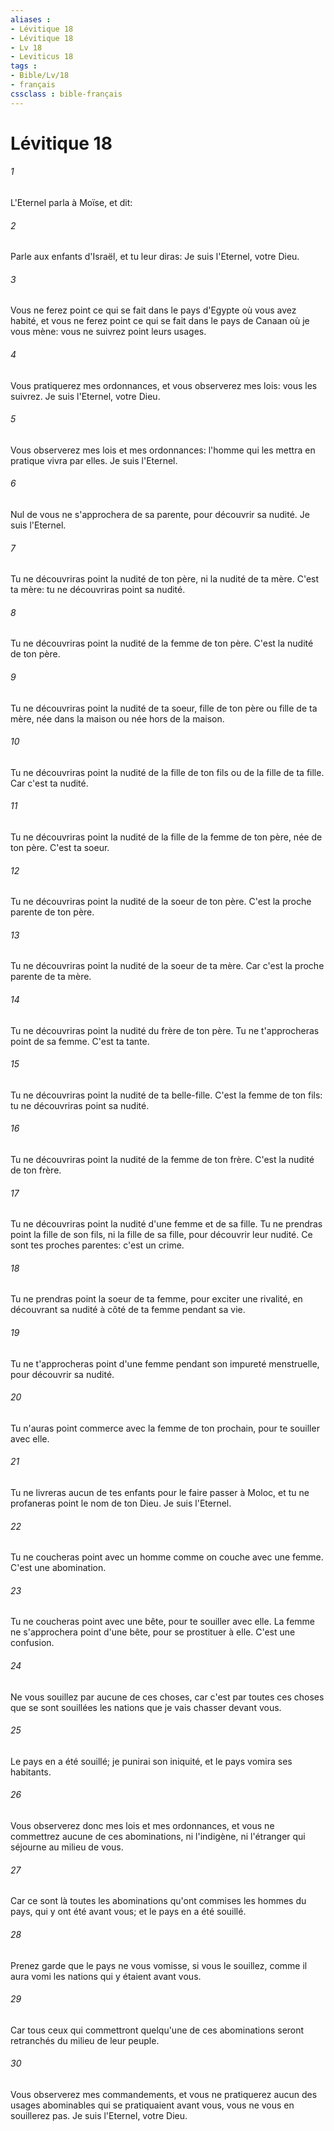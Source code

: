 ```yaml
---
aliases : 
- Lévitique 18
- Lévitique 18
- Lv 18
- Leviticus 18
tags : 
- Bible/Lv/18
- français
cssclass : bible-français
---
```


# Lévitique 18

###### 1
L'Eternel parla à Moïse, et dit:
###### 2
Parle aux enfants d'Israël, et tu leur diras: Je suis l'Eternel, votre Dieu.
###### 3
Vous ne ferez point ce qui se fait dans le pays d'Egypte où vous avez habité, et vous ne ferez point ce qui se fait dans le pays de Canaan où je vous mène: vous ne suivrez point leurs usages.
###### 4
Vous pratiquerez mes ordonnances, et vous observerez mes lois: vous les suivrez. Je suis l'Eternel, votre Dieu.
###### 5
Vous observerez mes lois et mes ordonnances: l'homme qui les mettra en pratique vivra par elles. Je suis l'Eternel.
###### 6
Nul de vous ne s'approchera de sa parente, pour découvrir sa nudité. Je suis l'Eternel.
###### 7
Tu ne découvriras point la nudité de ton père, ni la nudité de ta mère. C'est ta mère: tu ne découvriras point sa nudité.
###### 8
Tu ne découvriras point la nudité de la femme de ton père. C'est la nudité de ton père.
###### 9
Tu ne découvriras point la nudité de ta soeur, fille de ton père ou fille de ta mère, née dans la maison ou née hors de la maison.
###### 10
Tu ne découvriras point la nudité de la fille de ton fils ou de la fille de ta fille. Car c'est ta nudité.
###### 11
Tu ne découvriras point la nudité de la fille de la femme de ton père, née de ton père. C'est ta soeur.
###### 12
Tu ne découvriras point la nudité de la soeur de ton père. C'est la proche parente de ton père.
###### 13
Tu ne découvriras point la nudité de la soeur de ta mère. Car c'est la proche parente de ta mère.
###### 14
Tu ne découvriras point la nudité du frère de ton père. Tu ne t'approcheras point de sa femme. C'est ta tante.
###### 15
Tu ne découvriras point la nudité de ta belle-fille. C'est la femme de ton fils: tu ne découvriras point sa nudité.
###### 16
Tu ne découvriras point la nudité de la femme de ton frère. C'est la nudité de ton frère.
###### 17
Tu ne découvriras point la nudité d'une femme et de sa fille. Tu ne prendras point la fille de son fils, ni la fille de sa fille, pour découvrir leur nudité. Ce sont tes proches parentes: c'est un crime.
###### 18
Tu ne prendras point la soeur de ta femme, pour exciter une rivalité, en découvrant sa nudité à côté de ta femme pendant sa vie.
###### 19
Tu ne t'approcheras point d'une femme pendant son impureté menstruelle, pour découvrir sa nudité.
###### 20
Tu n'auras point commerce avec la femme de ton prochain, pour te souiller avec elle.
###### 21
Tu ne livreras aucun de tes enfants pour le faire passer à Moloc, et tu ne profaneras point le nom de ton Dieu. Je suis l'Eternel.
###### 22
Tu ne coucheras point avec un homme comme on couche avec une femme. C'est une abomination.
###### 23
Tu ne coucheras point avec une bête, pour te souiller avec elle. La femme ne s'approchera point d'une bête, pour se prostituer à elle. C'est une confusion.
###### 24
Ne vous souillez par aucune de ces choses, car c'est par toutes ces choses que se sont souillées les nations que je vais chasser devant vous.
###### 25
Le pays en a été souillé; je punirai son iniquité, et le pays vomira ses habitants.
###### 26
Vous observerez donc mes lois et mes ordonnances, et vous ne commettrez aucune de ces abominations, ni l'indigène, ni l'étranger qui séjourne au milieu de vous.
###### 27
Car ce sont là toutes les abominations qu'ont commises les hommes du pays, qui y ont été avant vous; et le pays en a été souillé.
###### 28
Prenez garde que le pays ne vous vomisse, si vous le souillez, comme il aura vomi les nations qui y étaient avant vous.
###### 29
Car tous ceux qui commettront quelqu'une de ces abominations seront retranchés du milieu de leur peuple.
###### 30
Vous observerez mes commandements, et vous ne pratiquerez aucun des usages abominables qui se pratiquaient avant vous, vous ne vous en souillerez pas. Je suis l'Eternel, votre Dieu.
